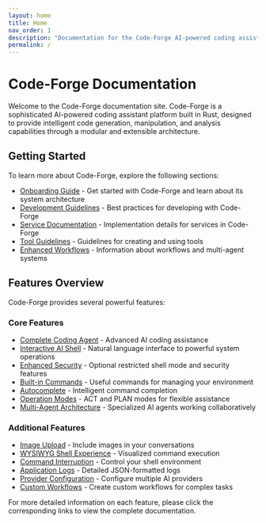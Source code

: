 ```yaml
---
layout: home
title: Home
nav_order: 1
description: "Documentation for the Code-Forge AI-powered coding assistant platform"
permalink: /
---
```


# Code-Forge Documentation

Welcome to the Code-Forge documentation site. Code-Forge is a sophisticated AI-powered coding assistant platform built in Rust, designed to provide intelligent code generation, manipulation, and analysis capabilities through a modular and extensible architecture.

## Getting Started

To learn more about Code-Forge, explore the following sections:

- [Onboarding Guide](onboarding.html) - Get started with Code-Forge and learn about its system architecture
- [Development Guidelines](guidelines.html) - Best practices for developing with Code-Forge
- [Service Documentation](service.html) - Implementation details for services in Code-Forge
- [Tool Guidelines](tool-guidelines.html) - Guidelines for creating and using tools
- [Enhanced Workflows](enhanced-workflow.html) - Information about workflows and multi-agent systems

## Features Overview

Code-Forge provides several powerful features:

### Core Features
- [Complete Coding Agent](features/coding-agent.html) - Advanced AI coding assistance
- [Interactive AI Shell](features/ai-shell.html) - Natural language interface to powerful system operations
- [Enhanced Security](features/security.html) - Optional restricted shell mode and security features
- [Built-in Commands](features/commands.html) - Useful commands for managing your environment
- [Autocomplete](features/autocomplete.html) - Intelligent command completion
- [Operation Modes](features/operation-modes.html) - ACT and PLAN modes for flexible assistance
- [Multi-Agent Architecture](features/multi-agent.html) - Specialized AI agents working collaboratively

### Additional Features
- [Image Upload](features/image-upload.html) - Include images in your conversations
- [WYSIWYG Shell Experience](features/wysiwyg.html) - Visualized command execution
- [Command Interruption](features/command-interruption.html) - Control your shell environment
- [Application Logs](features/application-logs.html) - Detailed JSON-formatted logs
- [Provider Configuration](features/provider-configuration.html) - Configure multiple AI providers
- [Custom Workflows](features/custom-workflows.html) - Create custom workflows for complex tasks

For more detailed information on each feature, please click the corresponding links to view the complete documentation.